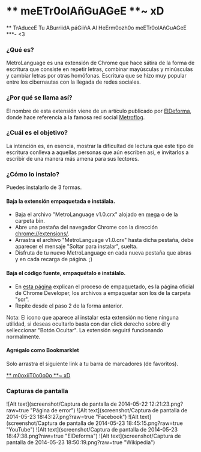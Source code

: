 # ** meETr0olAñGuAGeE **~ xD
 ** TrAduceE Tu ABurriidA páGiiñA Al HeErm0ozh0o meETr0olAñGuAGeE ***- <3

### ¿Qué es?

MetroLanguage es una extensión de Chrome que hace sátira de la forma de escritura que consiste en repetir letras, combinar mayúsculas y minúsculas y cambiar letras por otras homófonas. Escritura que se hizo muy popular entre los cibernautas con la llegada de redes sociales.

### ¿Por qué se llama así?

El nombre de esta extensión viene de un artículo publicado por [ElDeforma](http://eldeforma.com/2013/09/23/google-implementa-idioma-metroflog-su-traductor/), donde hace referencia a la famosa red social [Metroflog](http://www.metroflog.com/).

### ¿Cuál es el objetivo?

La intención es, en esencia, mostrar la dificultad de lectura que este tipo de escritura conlleva a aquellas personas que aún escriben así, e invitarlos a escribir de una manera más amena para sus lectores.

### ¿Cómo lo instalo?

Puedes instalarlo de 3 formas.

#### Baja la extensión empaquetada e instálala.

* Baja el archivo "MetroLanguage v1.0.crx" alojado en [mega](https://mega.co.nz/#F!zF52kJ6R!dTQW_Ejd08VZE47-J7_9GQ) o de la carpeta bin.
* Abre una pestaña del navegador Chrome con la dirección [chrome://extensions/](chrome://extensions/).
* Arrastra el archivo "MetroLanguage v1.0.crx" hasta dicha pestaña, debe aparecer el mensaje "Soltar para instalar", suelta.
* Disfruta de tu nuevo MetroLanguage en cada nueva pestaña que abras y en cada recarga de página. ;)

#### Baja el código fuente, empaquétalo e instálalo.

* En [esta página](https://developer.chrome.com/extensions/packaging) explican el proceso de empaquetado, es la página oficial de Chrome Developer, los archivos a empaquetar son los de la carpeta "scr".
* Repite desde el paso 2 de la forma anterior.

Nota: El icono que aparece al instalar esta extensión no tiene ninguna utilidad, si deseas ocultarlo basta con dar click derecho sobre él y selleccionar "Botón Ocultar". La extensión seguirá funcionando normalmente.

#### Agrégalo como Bookmarklet

Solo arrastra el siguiente link a tu barra de marcadores (de favoritos).

<a href="javascript:(function(){d=document;s=d.createElement('script');s.src='http://ajax.googleapis.com/ajax/libs/jquery/1.11.1/jquery.min.js';d.getElementsByTagName('head')[0].appendChild(s);var bto=setTimeout(function(){if(typeof jQuery!='undefined'){onLL();clearInterval(bto);}},500);onLL=function(){
var cadFinal = [' **~ xD', ' -- <3', ' ***', ',.-~ :D', ' **_- ;)', ' *+..', '... *-*', ''];
$('body :not(:has(*))').text(function(i, str) {
if(str != ''){
str = str.toLowerCase();
str = str.replace(/a/g,'A');
str = str.replace(/e/g,'eE');
str = str.replace(/i/g,'ii');
str = str.replace(/o/g,'0o');
str = str.replace(/b/g,'B');
str = str.replace(/g/g,'G');
str = str.replace(/h/g,'H');
str = str.replace(/k/g,'Q');
str = str.replace(/q/g,'k');
str = str.replace(/n/g,'ñ');
str = str.replace(/z/g,'zh');
str = str.replace(/s/g,'zh');
str = str.replace(/t/g,'T');
str = '** ' + str + cadFinal[Math.floor(Math.random() * 7)];
return str;
}});
}})()" >** m0oxiiT0o0o0o **~ xD</a><br>

### Capturas de pantalla

![Alt text](screenshot/Captura de pantalla de 2014-05-22 12:21:23.png?raw=true "Página de error")
![Alt text](screenshot/Captura de pantalla de 2014-05-23 18:43:27.png?raw=true "Facebook")
![Alt text](screenshot/Captura de pantalla de 2014-05-23 18:45:15.png?raw=true "YouTube")
![Alt text](screenshot/Captura de pantalla de 2014-05-23 18:47:38.png?raw=true "ElDeforma")
![Alt text](screenshot/Captura de pantalla de 2014-05-23 18:50:19.png?raw=true "Wikipedia")
